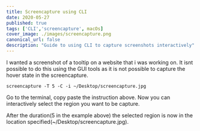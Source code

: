```yaml
---
title: Screencapture using CLI 
date: 2020-05-27
published: true
tags: ['CLI','screencapture', macOs]
cover_image: ./images/screencapture.png
canonical_url: false
description: "Guide to using CLI to capture screenshots interactively"
---
```


I wanted a screenshot of a tooltip on a website that i was working on. It isnt possible to do this using the GUI tools as it is not possible to capture the hover state in the screencapture.

```screencapture -T 5 -C -i ~/Desktop/screencapture.jpg```

Go to the terminal, copy paste the instruction above. Now you can interactively select the region you want to be capture. 

After the duration(5 in the example above) the selected region is now in the location specified(~/Desktop/screencapture.jpg).
